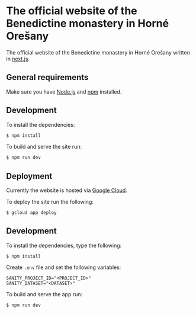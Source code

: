 # The official website of the Benedictine monastery in Horné Orešany

The official website of the Benedictine monastery in Horné Orešany written in
[next.js](https://nextjs.org/).

## General requirements

Make sure you have [Node.js](https://nodejs.org/en/) and [npm](https://www.npmjs.com/) installed.

## Development

To install the dependencies:

```sh
$ npm install
```

To build and serve the site run:

```sh
$ npm run dev
```

## Deployment

Currently the website is hosted via [Google Cloud](https://cloud.google.com/).

To deploy the site run the following:

```sh
$ gcloud app deploy
```

## Development

To install the dependencies, type the following:

```
$ npm install
```

Create `.env` file and set the following variables:

```
SANITY_PROJECT_ID="<PROJECT_ID>"
SANITY_DATASET="<DATASET>"
```

To build and serve the app run:

```
$ npm run dev
```
